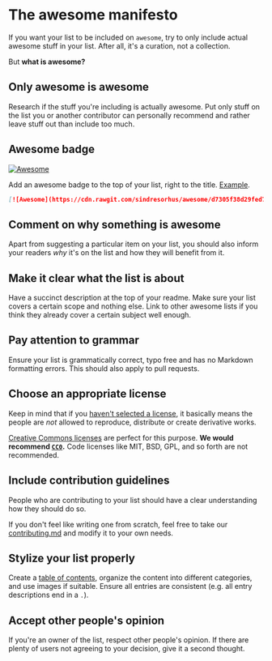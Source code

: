 # The awesome manifesto

If you want your list to be included on `awesome`, try to only include actual awesome stuff in your list. After all, it's a curation, not a collection.

But **what is awesome?**

## Only awesome is awesome

Research if the stuff you're including is actually awesome. Put only stuff on the list you or another contributor can personally recommend and rather leave stuff out than include too much.

## Awesome badge

[![Awesome](https://cdn.rawgit.com/sindresorhus/awesome/d7305f38d29fed78fa85652e3a63e154dd8e8829/media/badge.svg)](https://github.com/sindresorhus/awesome)

Add an awesome badge to the top of your list, right to the title. [Example](https://github.com/sindresorhus/awesome-nodejs).

```md
[![Awesome](https://cdn.rawgit.com/sindresorhus/awesome/d7305f38d29fed78fa85652e3a63e154dd8e8829/media/badge.svg)](https://github.com/sindresorhus/awesome)
```

## Comment on why something is awesome

Apart from suggesting a particular item on your list, you should also inform your readers *why* it's on the list and how they will benefit from it.

## Make it clear what the list is about

Have a succinct description at the top of your readme. Make sure your list covers a certain scope and nothing else. Link to other awesome lists if you think they already cover a certain subject well enough.

## Pay attention to grammar

Ensure your list is grammatically correct, typo free and has no Markdown formatting errors. This should also apply to pull requests.

## Choose an appropriate license

Keep in mind that if you [haven't selected a license](http://choosealicense.com/no-license/), it basically means the people are *not* allowed to reproduce, distribute or create derivative works.

[Creative Commons licenses](https://creativecommons.org/) are perfect for this purpose. **We would recommend [`CC0`](https://creativecommons.org/publicdomain/zero/1.0/).** Code licenses like MIT, BSD, GPL, and so forth are not recommended.

## Include contribution guidelines

People who are contributing to your list should have a clear understanding how they should do so.

If you don't feel like writing one from scratch, feel free to take our [contributing.md](contributing.md) and modify it to your own needs.

## Stylize your list properly

Create a [table of contents](https://github.com/sindresorhus/stuff/blob/master/toc-generators.md), organize the content into different categories, and use images if suitable. Ensure all entries are consistent (e.g. all entry descriptions end in a `.`).

## Accept other people's opinion

If you're an owner of the list, respect other people's opinion. If there are plenty of users not agreeing to your decision, give it a second thought.
